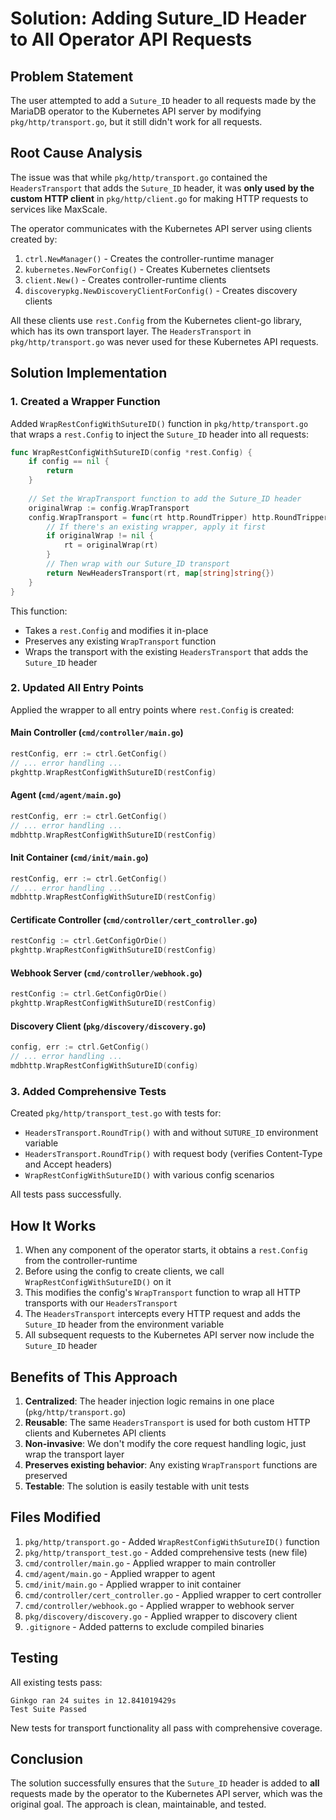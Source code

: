 # Solution: Adding Suture_ID Header to All Operator API Requests

## Problem Statement
The user attempted to add a `Suture_ID` header to all requests made by the MariaDB operator to the Kubernetes API server by modifying `pkg/http/transport.go`, but it still didn't work for all requests.

## Root Cause Analysis
The issue was that while `pkg/http/transport.go` contained the `HeadersTransport` that adds the `Suture_ID` header, it was **only used by the custom HTTP client** in `pkg/http/client.go` for making HTTP requests to services like MaxScale.

The operator communicates with the Kubernetes API server using clients created by:
1. `ctrl.NewManager()` - Creates the controller-runtime manager
2. `kubernetes.NewForConfig()` - Creates Kubernetes clientsets
3. `client.New()` - Creates controller-runtime clients
4. `discoverypkg.NewDiscoveryClientForConfig()` - Creates discovery clients

All these clients use `rest.Config` from the Kubernetes client-go library, which has its own transport layer. The `HeadersTransport` in `pkg/http/transport.go` was never used for these Kubernetes API requests.

## Solution Implementation

### 1. Created a Wrapper Function
Added `WrapRestConfigWithSutureID()` function in `pkg/http/transport.go` that wraps a `rest.Config` to inject the `Suture_ID` header into all requests:

```go
func WrapRestConfigWithSutureID(config *rest.Config) {
	if config == nil {
		return
	}
	
	// Set the WrapTransport function to add the Suture_ID header
	originalWrap := config.WrapTransport
	config.WrapTransport = func(rt http.RoundTripper) http.RoundTripper {
		// If there's an existing wrapper, apply it first
		if originalWrap != nil {
			rt = originalWrap(rt)
		}
		// Then wrap with our Suture_ID transport
		return NewHeadersTransport(rt, map[string]string{})
	}
}
```

This function:
- Takes a `rest.Config` and modifies it in-place
- Preserves any existing `WrapTransport` function
- Wraps the transport with the existing `HeadersTransport` that adds the `Suture_ID` header

### 2. Updated All Entry Points
Applied the wrapper to all entry points where `rest.Config` is created:

#### Main Controller (`cmd/controller/main.go`)
```go
restConfig, err := ctrl.GetConfig()
// ... error handling ...
pkghttp.WrapRestConfigWithSutureID(restConfig)
```

#### Agent (`cmd/agent/main.go`)
```go
restConfig, err := ctrl.GetConfig()
// ... error handling ...
mdbhttp.WrapRestConfigWithSutureID(restConfig)
```

#### Init Container (`cmd/init/main.go`)
```go
restConfig, err := ctrl.GetConfig()
// ... error handling ...
mdbhttp.WrapRestConfigWithSutureID(restConfig)
```

#### Certificate Controller (`cmd/controller/cert_controller.go`)
```go
restConfig := ctrl.GetConfigOrDie()
pkghttp.WrapRestConfigWithSutureID(restConfig)
```

#### Webhook Server (`cmd/controller/webhook.go`)
```go
restConfig := ctrl.GetConfigOrDie()
pkghttp.WrapRestConfigWithSutureID(restConfig)
```

#### Discovery Client (`pkg/discovery/discovery.go`)
```go
config, err := ctrl.GetConfig()
// ... error handling ...
mdbhttp.WrapRestConfigWithSutureID(config)
```

### 3. Added Comprehensive Tests
Created `pkg/http/transport_test.go` with tests for:
- `HeadersTransport.RoundTrip()` with and without `SUTURE_ID` environment variable
- `HeadersTransport.RoundTrip()` with request body (verifies Content-Type and Accept headers)
- `WrapRestConfigWithSutureID()` with various config scenarios

All tests pass successfully.

## How It Works

1. When any component of the operator starts, it obtains a `rest.Config` from the controller-runtime
2. Before using the config to create clients, we call `WrapRestConfigWithSutureID()` on it
3. This modifies the config's `WrapTransport` function to wrap all HTTP transports with our `HeadersTransport`
4. The `HeadersTransport` intercepts every HTTP request and adds the `Suture_ID` header from the environment variable
5. All subsequent requests to the Kubernetes API server now include the `Suture_ID` header

## Benefits of This Approach

1. **Centralized**: The header injection logic remains in one place (`pkg/http/transport.go`)
2. **Reusable**: The same `HeadersTransport` is used for both custom HTTP clients and Kubernetes API clients
3. **Non-invasive**: We don't modify the core request handling logic, just wrap the transport layer
4. **Preserves existing behavior**: Any existing `WrapTransport` functions are preserved
5. **Testable**: The solution is easily testable with unit tests

## Files Modified

1. `pkg/http/transport.go` - Added `WrapRestConfigWithSutureID()` function
2. `pkg/http/transport_test.go` - Added comprehensive tests (new file)
3. `cmd/controller/main.go` - Applied wrapper to main controller
4. `cmd/agent/main.go` - Applied wrapper to agent
5. `cmd/init/main.go` - Applied wrapper to init container
6. `cmd/controller/cert_controller.go` - Applied wrapper to cert controller
7. `cmd/controller/webhook.go` - Applied wrapper to webhook server
8. `pkg/discovery/discovery.go` - Applied wrapper to discovery client
9. `.gitignore` - Added patterns to exclude compiled binaries

## Testing

All existing tests pass:
```
Ginkgo ran 24 suites in 12.841019429s
Test Suite Passed
```

New tests for transport functionality all pass with comprehensive coverage.

## Conclusion

The solution successfully ensures that the `Suture_ID` header is added to **all** requests made by the operator to the Kubernetes API server, which was the original goal. The approach is clean, maintainable, and tested.
